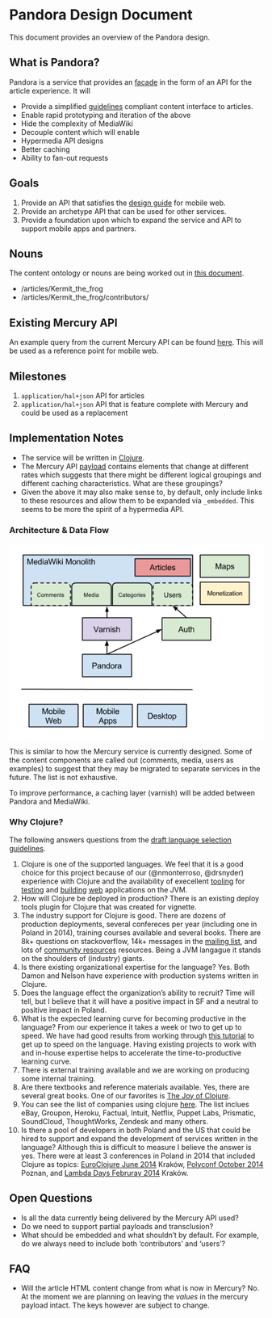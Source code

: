 # Pandora Design Document

This document provides an overview of the Pandora design. 

## What is Pandora?

Pandora is a service that provides an
[facade](http://en.wikipedia.org/wiki/Facade_pattern) in the form of an API for
the article experience. It will

 * Provide a simplified
	 [guidelines](https://github.com/Wikia/guidelines/tree/master/APIDesign)
	 compliant content interface to articles.
 * Enable rapid prototyping and iteration of the above
 * Hide the complexity of MediaWiki
 * Decouple content which will enable
  * Hypermedia API designs
  * Better caching
  * Ability to fan-out requests


## Goals

 1. Provide an API that satisfies the [design
    guide](https://github.com/Wikia/guidelines/tree/master/APIDesign) for mobile
    web.
 2. Provide an archetype API that can be used for other services.
 3. Provide a foundation upon which to expand the service and API to support
    mobile apps and partners.

## Nouns

The content ontology or nouns are being worked out in [this
document](https://docs.google.com/document/d/1N_AFFmdzmjtzTK8g4LOcrC7RdEi9bXy_j-UyihKssTs/edit?usp=sharing).

 * /articles/Kermit_the_frog
 * /articles/Kermit_the_frog/contributors/

## Existing Mercury API

An example query from the current Mercury API can be found
[here](http://muppet.wikia.com/api/v1/Mercury/Article?title=Kermit%20the%20Frog).
This will be used as a reference point for mobile web.

## Milestones

 1. `application/hal+json` API for articles
 2. `application/hal+json` API that is feature complete with Mercury and could be
   used as a replacement


## Implementation Notes

 * The service will be written in [Clojure](http://clojure.org/).
 * The Mercury API
   [payload](http://muppet.wikia.com/api/v1/Mercury/Article?title=Kermit%20the%20Frog)
	 contains elements that change at different rates which suggests that there might
	 be different logical groupings and different caching characteristics. What
	 are these groupings?
 * Given the above it may also make sense to, by default, only include links to
	 these resources and allow them to be expanded via `_embedded`. This seems to
	 be more the spirit of a hypermedia API.

### Architecture & Data Flow

![Pandora Architecture](assets/pandora-arch.png)

This is similar to how the Mercury service is currently designed. Some of the
content components are called out (comments, media, users as examples) to
suggest that they may be migrated to separate services in the future. The list
is not exhaustive.

To improve performance, a caching layer (varnish) will be added between Pandora
and MediaWiki.

### Why Clojure?

The following answers questions from the [draft language selection
guidelines](https://github.com/Wikia/guidelines/blob/language-selection/Process/ProgrammingLanguageSelection.md).

 1. Clojure is one of the supported languages. We feel that it is a good choice
    for this project because of our (@nmonterroso, @drsnyder) experience with
    Clojure and the availability of execellent
    [tooling](http://www.http-kit.org/index.html) for
    [testing](https://github.com/marick/Midje) and
    [building](http://clojure-liberator.github.io/liberator/)
    [web](https://github.com/ring-clojure/ring)
    applications on the JVM.
 2. How will Clojure be deployed in production? There is an existing deploy
    tools plugin for Clojure that was created for vignette.
 3. The industry support for Clojure is good. There are dozens of production
    deployments, several confereces per year (including one in Poland in 2014),
    training courses available and several books. There are 8k+ questions on
    stackoverflow, 14k+ messages in the [mailing
    list](https://groups.google.com/forum/#!forum/clojure), and lots of [community
    resources](http://clojure.org/community) resources. Being a JVM langague it stands on
    the shoulders of (industry) giants.
 4. Is there existing organizational expertise for the language? Yes. Both Damon
    and Nelson have experience with production systems written in Clojure.
 5. Does the language effect the organization’s ability to recruit? Time will
    tell, but I believe that it will have a positive impact in SF and a neutral
    to positive impact in Poland.
 6. What is the expected learning curve for becoming productive in the language?
    From our experience it takes a week or two to get up to speed. We have had
    good results from working through [this
    tutorial](http://iloveponies.github.io/) to get up to speed on the language.
    Having existing projects to work with and in-house expertise helps to
    accelerate the time-to-productive learning curve.
 7. There is external training available and we are working on producing some
    internal training.
 8. Are there textbooks and reference materials available. Yes, there are
    several great books. One of our favorites is [The Joy of
    Clojure](http://www.joyofclojure.com/).
 9. You can see the list of companies using clojure
    [here](http://clojure.org/Companies). The list inclues eBay, Groupon,
    Heroku, Factual, Intuit, Netflix, Puppet Labs, Prismatic, SoundCloud,
    ThoughtWorks, Zendesk and many others.
 10. Is there a pool of developers in both Poland and the US that could be hired
     to support and expand the development of services written in the language?
     Although this is difficult to measure I believe the answer is yes. There
     were at least 3 conferences in Poland in 2014 that included Clojure as
     topics: [EuroClojure June 2014](http://euroclojure.com/2014/) Kraków,
     [Polyconf October 2014](http://polyconf.com/) Poznan, and [Lambda Days
     Februray 2014](http://www.lambdadays.org/) Kraków.

## Open Questions

 * Is all the data currently being delivered by the Mercury API used?
 * Do we need to support partial payloads and transclusion?
 * What should be embedded and what shouldn’t by default. For example, do we
	 always need to include both ‘contributors’ and ‘users’?

## FAQ

 * Will the article HTML content change from what is now in Mercury?
   No. At the moment we are planning on leaving the *values* in the mercury
	 payload intact. The keys however are subject to change.
